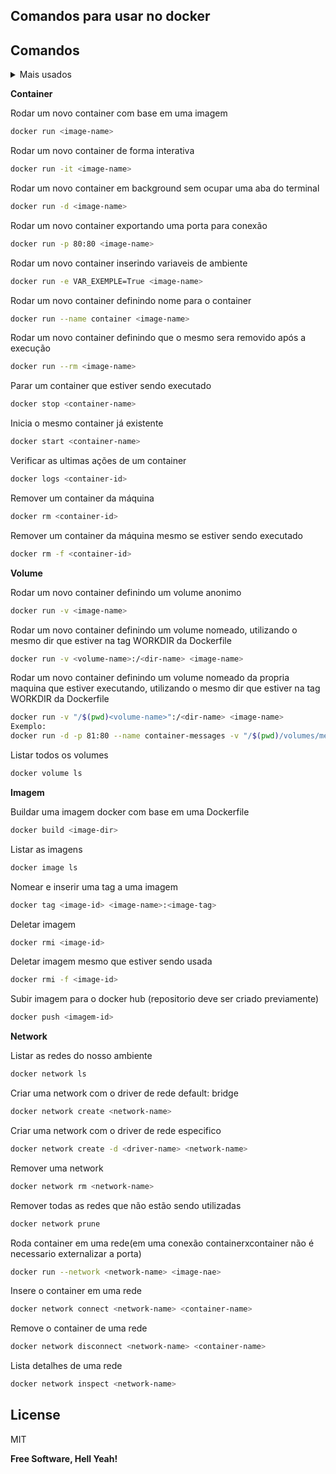 ## Comandos para usar no docker

## Comandos

<details><summary>Mais usados</summary>
<p>

Listar os container que estão sendo executados
```sh
docker ls
```
Exibir historico de execução de containers
```sh
docker ps -a
```
Remove imagens, containers e networks que não estão sendo utilizados
```sh
docker system prune
```
Copiar um arquivo para a maquina ou para o container
```sh
docker cp <container-id>:<dir>/<file-to-cp> <machine-dir>
docker cp <machine-dir> <container-id>:<dir>/<file-to-cp>
```
Informações sobre o container
```sh
docker top <container-id>
```
Verificar processos sendo executados pelo docker
```sh
docker stats
```

</p>
</details>
  
**Container**

Rodar um novo container com base em uma imagem
```sh
docker run <image-name>
```
Rodar um novo container de forma interativa
```sh
docker run -it <image-name>
```
Rodar um novo container em background sem ocupar uma aba do terminal
```sh
docker run -d <image-name>
```
Rodar um novo container exportando uma porta para conexão
```sh
docker run -p 80:80 <image-name>
```
Rodar um novo container inserindo variaveis de ambiente
```sh
docker run -e VAR_EXEMPLE=True <image-name>
```
Rodar um novo container definindo nome para o container
```sh
docker run --name container <image-name>
```
Rodar um novo container definindo que o mesmo sera removido após a execução
```sh
docker run --rm <image-name>
```
Parar um container que estiver sendo executado
```sh
docker stop <container-name>
```
Inicia o mesmo container já existente
```sh
docker start <container-name>
```
Verificar as ultimas ações de um container 
```sh
docker logs <container-id>
```
Remover um container da máquina
```sh
docker rm <container-id>
```
Remover um container da máquina mesmo se estiver sendo executado
```sh
docker rm -f <container-id>
```
**Volume**

Rodar um novo container definindo um volume anonimo
```sh
docker run -v <image-name>
```
Rodar um novo container definindo um volume nomeado, utilizando o mesmo dir que estiver na tag WORKDIR da Dockerfile
```sh
docker run -v <volume-name>:/<dir-name> <image-name>
```
Rodar um novo container definindo um volume nomeado da propria maquina que estiver executando, utilizando o mesmo dir que estiver na tag WORKDIR da Dockerfile
```sh
docker run -v "/$(pwd)<volume-name>":/<dir-name> <image-name>
Exemplo:
docker run -d -p 81:80 --name container-messages -v "/$(pwd)/volumes/messages":/var/www/html/messages --rm phpmessages
```
Listar todos os volumes
```sh
docker volume ls
```

**Imagem**

Buildar uma imagem docker com base em uma Dockerfile
```sh
docker build <image-dir>
```
Listar as imagens
```sh
docker image ls
```
Nomear e inserir uma tag a uma imagem
```sh
docker tag <image-id> <image-name>:<image-tag>
```
Deletar imagem
```sh
docker rmi <image-id>
```
Deletar imagem mesmo que estiver sendo usada
```sh
docker rmi -f <image-id>
```
Subir imagem para o docker hub (repositorio deve ser criado previamente)
```sh
docker push <imagem-id>
```

**Network**

Listar as redes do nosso ambiente
```sh
docker network ls
```
Criar uma network com o driver de rede default: bridge
```sh
docker network create <network-name> 
```
Criar uma network com o driver de rede especifico
```sh
docker network create -d <driver-name> <network-name> 
```
Remover uma network
```sh
docker network rm <network-name>
```
Remover todas as redes que não estão sendo utilizadas
```sh
docker network prune
```
Roda container em uma rede(em uma conexão containerxcontainer não é necessario externalizar a porta)
```sh
docker run --network <network-name> <image-nae>
```
Insere o container em uma rede
```sh
docker network connect <network-name> <container-name>
```
Remove o container de uma rede
```sh
docker network disconnect <network-name> <container-name>
```
Lista detalhes de uma rede
```sh
docker network inspect <network-name>
```

## License

MIT

**Free Software, Hell Yeah!**
